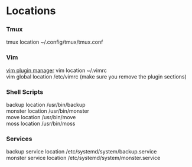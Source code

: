 # Locations

### Tmux
tmux location ~/.config/tmux/tmux.conf   

### Vim
[vim plugin manager](https://github.com/junegunn/vim-plug)
vim location ~/.vimrc    
vim global location /etc/vimrc (make sure you remove the plugin sections)   

### Shell Scripts
backup location /usr/bin/backup    
monster location /usr/bin/monster    
move location /usr/bin/move    
moss location /usr/bin/moss    

### Services
backup service location /etc/systemd/system/backup.service    
monster service location /etc/systemd/system/monster.service    

